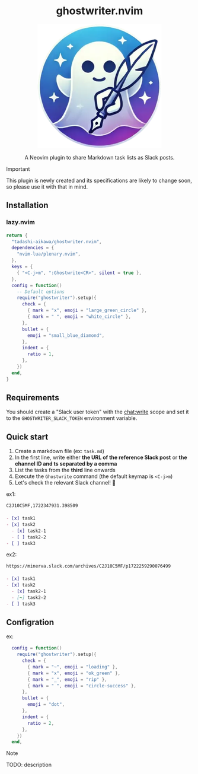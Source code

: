 <div align="center">
    <h1>ghostwriter.nvim</h1>
    <img src="./ghostwriter.webp" width="334" />
    <p>
    <div>A Neovim plugin to share Markdown task lists as Slack posts.</div>
    </p>
</div>

> [!IMPORTANT]
> This plugin is newly created and its specifications are likely to change soon, so please use it with that in mind.

## Installation

### lazy.nvim

```lua
return {
  "tadashi-aikawa/ghostwriter.nvim",
  dependencies = {
    "nvim-lua/plenary.nvim",
  },
  keys = {
    { "<C-j>m", ":Ghostwrite<CR>", silent = true },
  },
  config = function()
    -- Default options
    require("ghostwriter").setup({
      check = {
        { mark = "x", emoji = "large_green_circle" },
        { mark = " ", emoji = "white_circle" },
      },
      bullet = {
        emoji = "small_blue_diamond",
      },
      indent = {
        ratio = 1,
      },
    })
  end,
}
```

## Requirements

You should create a "Slack user token" with the [chat:write] scope and set it to the `GHOSTWRITER_SLACK_TOKEN` environment variable.

## Quick start

1. Create a markdown file (ex: `task.md`)
2. In the first line, write either **the URL of the reference Slack post** or **the channel ID and ts separated by a comma**
3. List the tasks from the **third** line onwards
4. Execute the `Ghostwrite` command (the default keymap is `<C-j>m`)
5. Let's check the relevant Slack channel! 👻

ex1:

```markdown
C2J10C5MF,1722347931.398509

- [x] task1
- [x] task2
  - [x] task2-1
  - [ ] task2-2
- [ ] task3
```

ex2:

```markdown
https://minerva.slack.com/archives/C2J10C5MF/p1722259290076499

- [x] task1
- [x] task2
  - [x] task2-1
  - [~] task2-2
- [ ] task3
```


## Configration

ex:

```lua
  config = function()
    require("ghostwriter").setup({
      check = {
        { mark = "~", emoji = "loading" },
        { mark = "x", emoji = "ok_green" },
        { mark = "_", emoji = "rip" },
        { mark = " ", emoji = "circle-success" },
      },
      bullet = {
        emoji = "dot",
      },
      indent = {
        ratio = 2,
      },
    })
  end,
```

> [!NOTE]
> TODO: description


[chat:write]: https://api.slack.com/scopes/chat:write

